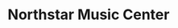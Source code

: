 ---
title: "Northstar Music Center"
url: /east-hampstead/northstar-music-center/
shop: musical instrument
---